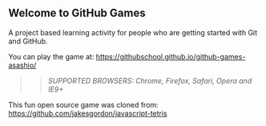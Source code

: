 ## Welcome to GitHub Games

A project based learning activity for people who are getting started with Git and GitHub.

You can play the game at: https://githubschool.github.io/github-games-asashio/

>> _*SUPPORTED BROWSERS*: Chrome, Firefox, Safari, Opera and IE9+_

This fun open source game was cloned from: https://github.com/jakesgordon/javascript-tetris
